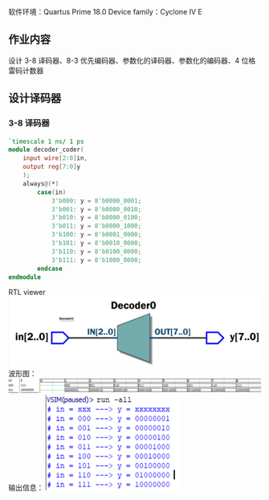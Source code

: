 软件环境：Quartus Prime 18.0
Device family：Cyclone IV E
## 作业内容
设计 3-8 译码器、8-3 优先编码器、参数化的译码器、参数化的编码器、4 位格雷码计数器

## 设计译码器
### 3-8 译码器
```verilog
`timescale 1 ns/ 1 ps
module decoder_coder(
	input wire[2:0]in,
	output reg[7:0]y
	);
	always@(*)
		case(in)
			3'b000: y = 8'b0000_0001;
			3'b001: y = 8'b0000_0010;
			3'b010: y = 8'b0000_0100;
			3'b011: y = 8'b0000_1000;
			3'b100: y = 8'b0001_0000;
			3'b101: y = 8'b0010_0000;
			3'b110: y = 8'b0100_0000;
			3'b111: y = 8'b1000_0000;
		endcase
endmodule 
```

RTL viewer
![400](https://raw.githubusercontent.com/acdefg/cdn/main/obsidian/20221104180601.png)
波形图：
![](https://raw.githubusercontent.com/acdefg/cdn/main/obsidian/20221104180804.png)
输出信息：
![150](https://raw.githubusercontent.com/acdefg/cdn/main/obsidian/20221104180826.png)